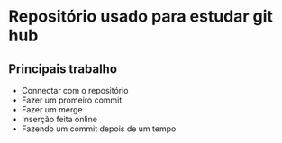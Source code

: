 # Repositório usado para estudar git hub

## Principais trabalho 

- Connectar com o repositório
- Fazer um promeiro commit
- Fazer um merge
- Inserção feita online
- Fazendo um commit depois de um tempo
